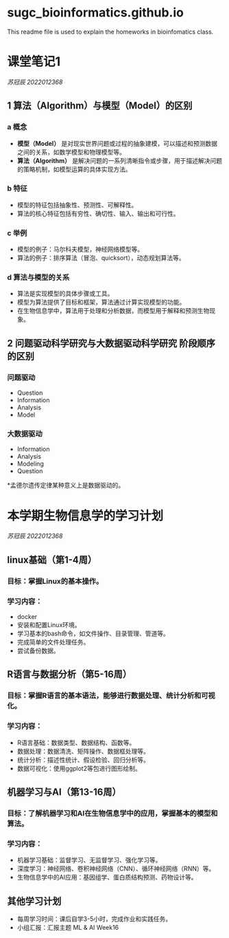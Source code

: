 # sugc_bioinformatics.github.io
This readme file is used to explain the homeworks in bioinfomatics class.


# 课堂笔记1
*苏冠辰 2022012368*

## 1 算法（Algorithm）与模型（Model）的区别 
### a 概念
  -  **模型（Model）** 是对现实世界问题或过程的抽象建模，可以描述和预测数据之间的关系，如数学模型和物理模型等。
  -   **算法（Algorithm）** 是解决问题的一系列清晰指令或步骤，用于描述解决问题的策略机制，如模型运算的具体实现方法。
### b 特征
  -  模型的特征包括抽象性、预测性、可解释性。
  -  算法的核心特征包括有穷性、确切性、输入、输出和可行性。
### c 举例
  -  模型的例子：马尔科夫模型，神经网络模型等。
  -  算法的例子：排序算法（冒泡、quicksort），动态规划算法等。

### d 算法与模型的关系
-  算法是实现模型的具体步骤或工具。
-  模型为算法提供了目标和框架，算法通过计算实现模型的功能。
-  在生物信息学中，算法用于处理和分析数据，而模型用于解释和预测生物现象。


## 2 问题驱动科学研究与大数据驱动科学研究 阶段顺序的区别
### 问题驱动
- Question
- Information
- Analysis
- Model
### 大数据驱动
- Information
- Analysis
- Modeling
- Question

*孟德尔遗传定律某种意义上是数据驱动的。





# 本学期生物信息学的学习计划
*苏冠辰 2022012368*

## linux基础（第1-4周）
### 目标：掌握Linux的基本操作。
### 学习内容：
- docker
- 安装和配置Linux环境。
- 学习基本的bash命令，如文件操作、目录管理、管道等。
- 完成简单的文件处理任务。
- 尝试备份数据。

## R语言与数据分析（第5-16周）
### 目标：掌握R语言的基本语法，能够进行数据处理、统计分析和可视化。
### 学习内容：
- R语言基础：数据类型、数据结构、函数等。
- 数据处理：数据清洗、矩阵操作、数据框处理等。
- 统计分析：描述性统计、假设检验、回归分析等。
- 数据可视化：使用ggplot2等包进行图形绘制。

## 机器学习与AI（第13-16周）
### 目标：了解机器学习和AI在生物信息学中的应用，掌握基本的模型和算法。
### 学习内容：
- 机器学习基础：监督学习、无监督学习、强化学习等。
- 深度学习：神经网络、卷积神经网络（CNN）、循环神经网络（RNN）等。
- 生物信息学中的AI应用：基因组学、蛋白质结构预测、药物设计等。

## 其他学习计划
- 每周学习时间：课后自学3-5小时，完成作业和实践任务。
- 小组汇报：汇报主题 ML & AI Week16
